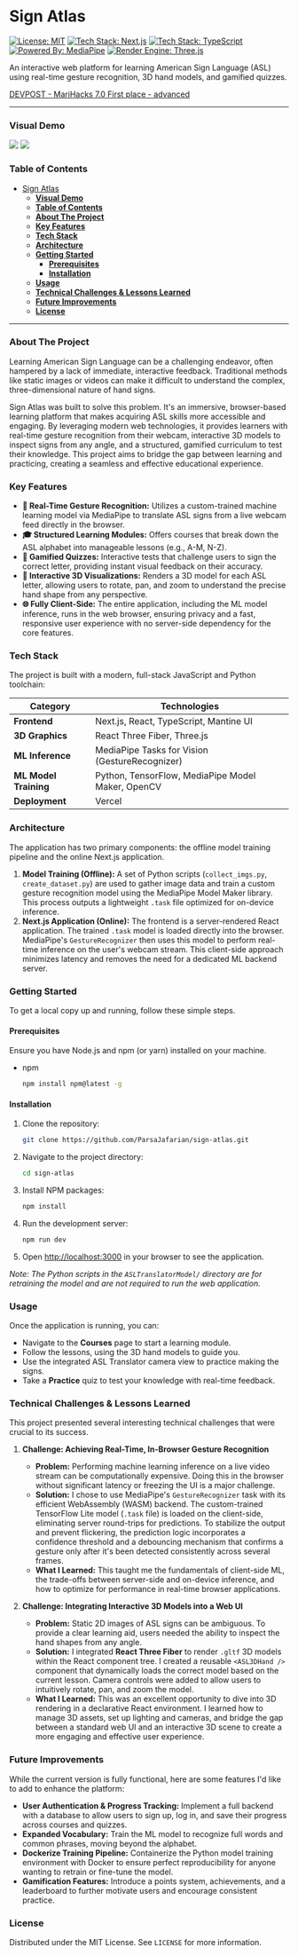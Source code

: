 # Sign Atlas

[![License: MIT](https://img.shields.io/badge/License-MIT-yellow.svg)](https://opensource.org/licenses/MIT)
[![Tech Stack: Next.js](https://img.shields.io/badge/Next.js-000000?style=flat&logo=nextdotjs&logoColor=white)](https://nextjs.org/)
[![Tech Stack: TypeScript](https://img.shields.io/badge/TypeScript-3178C6?style=flat&logo=typescript&logoColor=white)](https://www.typescriptlang.org/)
[![Powered By: MediaPipe](https://img.shields.io/badge/MediaPipe-007F7F?style=flat&logo=google&logoColor=white)](https://developers.google.com/mediapipe)
[![Render Engine: Three.js](https://img.shields.io/badge/Three.js-000000?style=flat&logo=three.js&logoColor=white)](https://threejs.org/)

An interactive web platform for learning American Sign Language (ASL) using real-time gesture recognition, 3D hand models, and gamified quizzes.

[DEVPOST - MariHacks 7.0 First place - advanced](https://devpost.com/software/sign-atlas)

---

### **Visual Demo**

![](https://raw.githubusercontent.com/ParsaJafarian/sign-atlas/refs/heads/main/assets/gallery.jpg)
![](https://raw.githubusercontent.com/ParsaJafarian/sign-atlas/refs/heads/main/assets/gallery1.jpg)

### **Table of Contents**

- [Sign Atlas](#sign-atlas)
    - [**Visual Demo**](#visual-demo)
    - [**Table of Contents**](#table-of-contents)
    - [**About The Project**](#about-the-project)
    - [**Key Features**](#key-features)
    - [**Tech Stack**](#tech-stack)
    - [**Architecture**](#architecture)
    - [**Getting Started**](#getting-started)
      - [**Prerequisites**](#prerequisites)
      - [**Installation**](#installation)
    - [**Usage**](#usage)
    - [**Technical Challenges \& Lessons Learned**](#technical-challenges--lessons-learned)
    - [**Future Improvements**](#future-improvements)
    - [**License**](#license)

---

### **About The Project**

Learning American Sign Language can be a challenging endeavor, often hampered by a lack of immediate, interactive feedback. Traditional methods like static images or videos can make it difficult to understand the complex, three-dimensional nature of hand signs.

Sign Atlas was built to solve this problem. It's an immersive, browser-based learning platform that makes acquiring ASL skills more accessible and engaging. By leveraging modern web technologies, it provides learners with real-time gesture recognition from their webcam, interactive 3D models to inspect signs from any angle, and a structured, gamified curriculum to test their knowledge. This project aims to bridge the gap between learning and practicing, creating a seamless and effective educational experience.

### **Key Features**

*   **🤘 Real-Time Gesture Recognition:** Utilizes a custom-trained machine learning model via MediaPipe to translate ASL signs from a live webcam feed directly in the browser.
*   **🎓 Structured Learning Modules:** Offers courses that break down the ASL alphabet into manageable lessons (e.g., A-M, N-Z).
*   **🧠 Gamified Quizzes:** Interactive tests that challenge users to sign the correct letter, providing instant visual feedback on their accuracy.
*   **🧊 Interactive 3D Visualizations:** Renders a 3D model for each ASL letter, allowing users to rotate, pan, and zoom to understand the precise hand shape from any perspective.
*   **🌐 Fully Client-Side:** The entire application, including the ML model inference, runs in the web browser, ensuring privacy and a fast, responsive user experience with no server-side dependency for the core features.

### **Tech Stack**

The project is built with a modern, full-stack JavaScript and Python toolchain:

| Category          | Technologies                                                                                                 |
| ----------------- | ------------------------------------------------------------------------------------------------------------ |
| **Frontend**      | Next.js, React, TypeScript, Mantine UI                                                                       |
| **3D Graphics**   | React Three Fiber, Three.js                                                                                  |
| **ML Inference**  | MediaPipe Tasks for Vision (GestureRecognizer)                                                               |
| **ML Model Training** | Python, TensorFlow, MediaPipe Model Maker, OpenCV                                                               |
| **Deployment**    | Vercel                                                                                                       |

### **Architecture**

The application has two primary components: the offline model training pipeline and the online Next.js application.

1.  **Model Training (Offline):** A set of Python scripts (`collect_imgs.py`, `create_dataset.py`) are used to gather image data and train a custom gesture recognition model using the MediaPipe Model Maker library. This process outputs a lightweight `.task` file optimized for on-device inference.
2.  **Next.js Application (Online):** The frontend is a server-rendered React application. The trained `.task` model is loaded directly into the browser. MediaPipe's `GestureRecognizer` then uses this model to perform real-time inference on the user's webcam stream. This client-side approach minimizes latency and removes the need for a dedicated ML backend server.

### **Getting Started**

To get a local copy up and running, follow these simple steps.

#### **Prerequisites**

Ensure you have Node.js and npm (or yarn) installed on your machine.

*   npm
    ```sh
    npm install npm@latest -g
    ```

#### **Installation**

1.  Clone the repository:
    ```sh
    git clone https://github.com/ParsaJafarian/sign-atlas.git
    ```
2.  Navigate to the project directory:
    ```sh
    cd sign-atlas
    ```
3.  Install NPM packages:
    ```sh
    npm install
    ```
4.  Run the development server:
    ```sh
    npm run dev
    ```
5.  Open [http://localhost:3000](http://localhost:3000) in your browser to see the application.

*Note: The Python scripts in the `ASLTranslatorModel/` directory are for retraining the model and are not required to run the web application.*

### **Usage**

Once the application is running, you can:

*   Navigate to the **Courses** page to start a learning module.
*   Follow the lessons, using the 3D hand models to guide you.
*   Use the integrated ASL Translator camera view to practice making the signs.
*   Take a **Practice** quiz to test your knowledge with real-time feedback.

### **Technical Challenges & Lessons Learned**

This project presented several interesting technical challenges that were crucial to its success.

1.  **Challenge: Achieving Real-Time, In-Browser Gesture Recognition**
    *   **Problem:** Performing machine learning inference on a live video stream can be computationally expensive. Doing this in the browser without significant latency or freezing the UI is a major challenge.
    *   **Solution:** I chose to use MediaPipe's `GestureRecognizer` task with its efficient WebAssembly (WASM) backend. The custom-trained TensorFlow Lite model (`.task` file) is loaded on the client-side, eliminating server round-trips for predictions. To stabilize the output and prevent flickering, the prediction logic incorporates a confidence threshold and a debouncing mechanism that confirms a gesture only after it's been detected consistently across several frames.
    *   **What I Learned:** This taught me the fundamentals of client-side ML, the trade-offs between server-side and on-device inference, and how to optimize for performance in real-time browser applications.

2.  **Challenge: Integrating Interactive 3D Models into a Web UI**
    *   **Problem:** Static 2D images of ASL signs can be ambiguous. To provide a clear learning aid, users needed the ability to inspect the hand shapes from any angle.
    *   **Solution:** I integrated **React Three Fiber** to render `.gltf` 3D models within the React component tree. I created a reusable `<ASL3DHand />` component that dynamically loads the correct model based on the current lesson. Camera controls were added to allow users to intuitively rotate, pan, and zoom the model.
    *   **What I Learned:** This was an excellent opportunity to dive into 3D rendering in a declarative React environment. I learned how to manage 3D assets, set up lighting and cameras, and bridge the gap between a standard web UI and an interactive 3D scene to create a more engaging and effective user experience.

### **Future Improvements**

While the current version is fully functional, here are some features I'd like to add to enhance the platform:

*   **User Authentication & Progress Tracking:** Implement a full backend with a database to allow users to sign up, log in, and save their progress across courses and quizzes.
*   **Expanded Vocabulary:** Train the ML model to recognize full words and common phrases, moving beyond the alphabet.
*   **Dockerize Training Pipeline:** Containerize the Python model training environment with Docker to ensure perfect reproducibility for anyone wanting to retrain or fine-tune the model.
*   **Gamification Features:** Introduce a points system, achievements, and a leaderboard to further motivate users and encourage consistent practice.

### **License**

Distributed under the MIT License. See `LICENSE` for more information.
